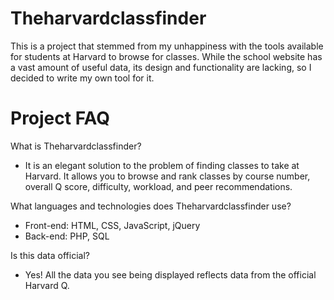 Theharvardclassfinder
==================
This is a project that stemmed from my unhappiness with the tools available
for students at Harvard to browse for classes. While the school website has a 
vast amount of useful data, its design and functionality are lacking, so I 
decided to write my own tool for it. 

Project FAQ
===========
What is Theharvardclassfinder?
- It is an elegant solution to the problem of finding classes to take at
Harvard. It allows you to browse and rank classes by course number, overall Q 
score, difficulty, workload, and peer recommendations.

What languages and technologies does Theharvardclassfinder use?
- Front-end: HTML, CSS, JavaScript, jQuery
- Back-end: PHP, SQL

Is this data official?
- Yes! All the data you see being displayed reflects data from the official
Harvard Q.
